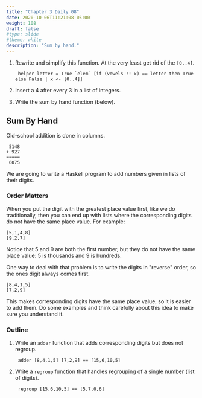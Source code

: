 ```yaml
---
title: "Chapter 3 Daily 08"
date: 2020-10-06T11:21:08-05:00
weight: 108
draft: false
#type: slide
#theme: white
description: "Sum by hand."
---
```


1. Rewrite and simplify this function. At the very least get rid of
the `[0..4]`.

        helper letter = True `elem` [if (vowels !! x) == letter then True else False | x <- [0..4]]


2. Insert a 4 after every 3 in a list of integers.

3. Write the sum by hand function (below).

## Sum By Hand

Old-school addition is done in columns.

     5148
    + 927
    =====
     6075
     
We are going to write a Haskell program to add numbers given in lists
of their digits.

### Order Matters

When you put the digit with the greatest place value first, like we do
traditionally, then you can end up with lists where the corresponding
digits do not have the same place value. For example:

    [5,1,4,8]
    [9,2,7]
    
Notice that 5 and 9 are both the first number, but they do not have
the same place value: 5 is thousands and 9 is hundreds.

One way to deal with that problem is to write the digits in "reverse"
order, so the ones digit always comes first. 

    [8,4,1,5]
    [7,2,9]

This makes corresponding digits have the same place value, so it is
easier to add them. Do some examples and think carefully about this
idea to make sure you understand it.

### Outline

1. Write an `adder` function that adds corresponding digits but does
   not regroup.
   
        adder [8,4,1,5] [7,2,9] == [15,6,10,5]

2. Write a `regroup` function that handles regrouping of a single
   number (list of digits).
   
        regroup [15,6,10,5] == [5,7,0,6]


